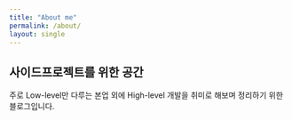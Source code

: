 ```yaml
---
title: "About me"
permalink: /about/
layout: single
---
```


## 사이드프로젝트를 위한 공간

주로 Low-level만 다루는 본업 외에 High-level 개발을 취미로 해보며 정리하기 위한 블로그입니다.